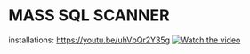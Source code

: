 # MASS SQL SCANNER
installations: https://youtu.be/uhVbQr2Y35g
[![Watch the video](https://img.youtube.com/vi/uhVbQr2Y35g/maxresdefault.jpg)](https://youtu.be/uhVbQr2Y35g)
